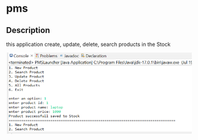 # pms

## Description
this application create, update, delete, search products in the Stock

![Alt text](image.png)